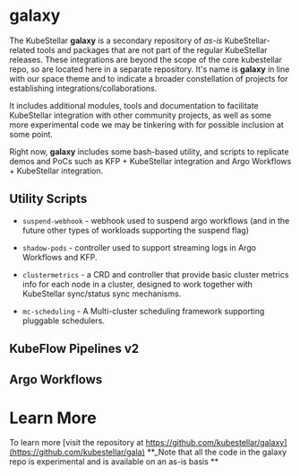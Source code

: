 # galaxy

The KubeStellar **galaxy** is a secondary repository of _as-is_ KubeStellar-related tools and packages that are not part of the regular KubeStellar releases.
These integrations are beyond the scope of the core kubestellar repo, so are located here in a separate repository.
It's name is **galaxy** in line with our space theme and to indicate a broader constellation of projects for establishing integrations/collaborations.

It includes additional modules, tools and documentation to facilitate KubeStellar integration with other community projects, as well as some more experimental code we may be tinkering with for possible inclusion at some point.

Right now, **galaxy** includes some bash-based utility, and scripts to replicate demos and PoCs such as KFP + KubeStellar integration
and Argo Workflows + KubeStellar integration.

## Utility Scripts

- `suspend-webhook` - webhook used to suspend argo workflows (and in the future other types of workloads supporting the suspend flag)

- `shadow-pods` - controller used to support streaming logs in Argo Workflows and KFP.

- `clustermetrics` - a CRD and controller that provide basic cluster metrics info for each node in a cluster, designed to work together with KubeStellar sync/status sync mechanisms.

- `mc-scheduling` - A Multi-cluster scheduling framework supporting pluggable schedulers.

## KubeFlow Pipelines v2

## Argo Workflows

# Learn More

To learn more [visit the repository at https://github.com/kubestellar/galaxy](https://github.com/kubestellar/gala)
**\_Note that all the code in the galaxy repo is experimental and is available on an as-is basis **
